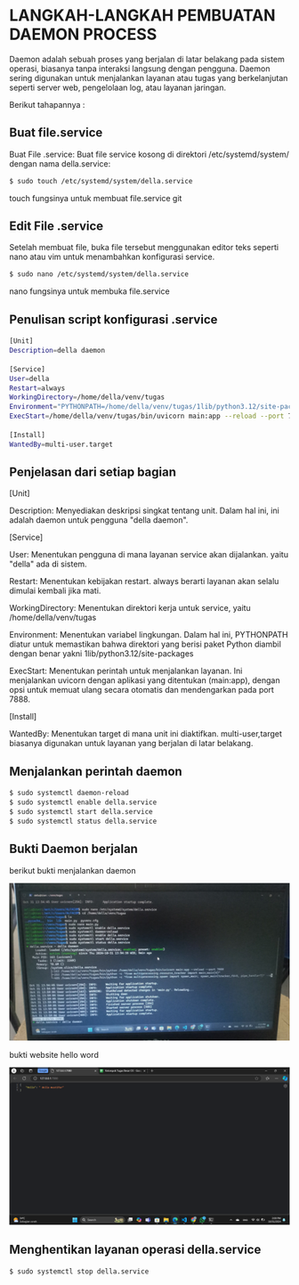 # LANGKAH-LANGKAH PEMBUATAN DAEMON PROCESS

Daemon adalah sebuah proses yang berjalan di latar belakang pada sistem operasi, biasanya tanpa interaksi langsung dengan pengguna. Daemon sering digunakan untuk menjalankan layanan atau tugas yang berkelanjutan seperti server web, pengelolaan log, atau layanan jaringan.

Berikut tahapannya :

## Buat file.service
Buat File .service: Buat file service kosong di direktori /etc/systemd/system/ dengan nama della.service:

```bash
$ sudo touch /etc/systemd/system/della.service
```

touch fungsinya untuk membuat file.service
git 
## Edit File .service
Setelah membuat file, buka file tersebut menggunakan editor teks seperti nano atau vim untuk menambahkan konfigurasi service.

```bash
$ sudo nano /etc/systemd/system/della.service
```
nano fungsinya untuk membuka file.service

## Penulisan script konfigurasi .service

```bash
[Unit]
Description=della daemon

[Service]
User=della
Restart=always
WorkingDirectory=/home/della/venv/tugas
Environment="PYTHONPATH=/home/della/venv/tugas/1lib/python3.12/site-packages"
ExecStart=/home/della/venv/tugas/bin/uvicorn main:app --reload --port 7888

[Install]
WantedBy=multi-user.target
```
## Penjelasan dari setiap bagian

[Unit]

Description: Menyediakan deskripsi singkat tentang unit. Dalam hal ini, ini adalah daemon untuk pengguna "della daemon".

[Service]

User: Menentukan pengguna di mana layanan service akan dijalankan. yaitu "della" ada di sistem.

Restart: Menentukan kebijakan restart. always berarti layanan akan selalu dimulai kembali jika mati.

WorkingDirectory: Menentukan direktori kerja untuk service, yaitu /home/della/venv/tugas

Environment: Menentukan variabel lingkungan. Dalam hal ini, PYTHONPATH diatur untuk memastikan bahwa direktori yang berisi paket Python diambil dengan benar yakni 1lib/python3.12/site-packages

ExecStart: Menentukan perintah untuk menjalankan layanan. Ini menjalankan uvicorn dengan aplikasi yang ditentukan (main:app), dengan opsi untuk memuat ulang secara otomatis dan mendengarkan pada port 7888.

[Install]

WantedBy: Menentukan target di mana unit ini diaktifkan. multi-user,target biasanya digunakan untuk layanan yang berjalan di latar belakang.

## Menjalankan perintah daemon
```bash
$ sudo systemctl daemon-reload
$ sudo systemctl enable della.service
$ sudo systemctl start della.service
$ sudo systemctl status della.service
```
## Bukti Daemon berjalan 

berikut bukti menjalankan daemon 

![gambardaemon](https://github.com/delsskom/bukti-daemon-berjalan/blob/main/bukti%20sc%20menjalankan%20daemon.jpg?raw=true)

bukti website hello word

![gambardaemon](https://github.com/delsskom/bukti-daemon-berjalan/blob/main/Screenshot%202024-10-31%20140020.png?raw=true)


## Menghentikan layanan operasi della.service
```bash
$ sudo systemctl stop della.service
```